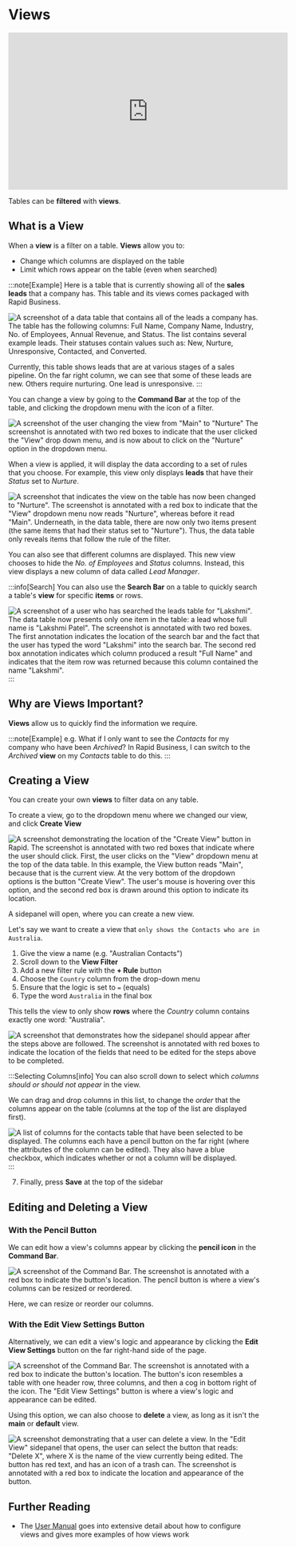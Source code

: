# Views

<iframe width="560" height="315" src="https://www.youtube.com/watch?v=s-iA1rZvvEQ&list=PLE-vqQfUUbCKxRPhe5ZHAkgD9qlZhIpUJ&index=2" title="YouTube video player" frameborder="0" allow="accelerometer; autoplay; clipboard-write; encrypted-media; gyroscope; picture-in-picture; web-share" allowfullscreen></iframe>

Tables can be **filtered** with **views**.

## What is a View

When a **view** is a filter on a table. **Views** allow you to:
- Change which columns are displayed on the table
- Limit which rows appear on the table (even when searched)

:::note[Example]
Here is a table that is currently showing all of the **sales leads** that a company has. This table and its views comes packaged with Rapid Business.

![A screenshot of a data table that contains all of the leads a company has. The table has the following columns: Full Name, Company Name, Industry, No. of Employees, Annual Revenue, and Status. The list contains several example leads. Their statuses contain values such as: New, Nurture, Unresponsive, Contacted, and Converted.](<all leads.png>)

Currently, this table shows leads that are at various stages of a sales pipeline. On the far right column, we can see that some of these leads are new. Others require nurturing. One lead is unresponsive.
:::

You can change a view by going to the **Command Bar** at the top of the table, and clicking the dropdown menu with the icon of a filter.

![A screenshot of the user changing the view from "Main" to "Nurture" The screenshot is annotated with two red boxes to indicate that the user clicked the "View" drop down menu, and is now about to click on the "Nurture" option in the dropdown menu.](<lead view select.png>)

When a view is applied, it will display the data according to a set of rules that you choose. For example, this view only displays **leads** that have their *Status* set to *Nurture*.

![A screenshot that indicates the view on the table has now been changed to "Nurture". The screenshot is annotated with a red box to indicate that the "View" dropdown menu now reads "Nurture", whereas before it read "Main". Underneath, in the data table, there are now only two items present (the same items that had their status set to "Nurture"). Thus, the data table only reveals items that follow the rule of the filter.](<leads nurture.png>)

You can also see that different columns are displayed. This new view chooses to hide the *No. of Employees* and *Status* columns. Instead, this view displays a new column of data called *Lead Manager*.

:::info[Search]
You can also use the **Search Bar** on a table to quickly search a table's **view** for specific **items** or rows.

![A screenshot of a user who has searched the leads table for "Lakshmi". The data table now presents only one item in the table: a lead whose full name is "Lakshmi Patel". The screenshot is annotated with two red boxes. The first annotation indicates the location of the search bar and the fact that the user has typed the word "Lakshmi" into the search bar. The second red box annotation indicates which column produced a result "Full Name" and indicates that the item row was returned because this column contained the name "Lakshmi".](search.png)
:::

## Why are Views Important?

**Views** allow us to quickly find the information we require.

:::note[Example]
e.g. What if I only want to see the *Contacts* for my company who have been *Archived*? In Rapid Business, I can switch to the *Archived* **view** on my *Contacts* table to do this.
:::

## Creating a View

You can create your own **views** to filter data on any table.

To create a view, go to the dropdown menu where we changed our view, and click **Create View**

![A screenshot demonstrating the location of the "Create View" button in Rapid. The screenshot is annotated with two red boxes that indicate where the user should click. First, the user clicks on the "View" dropdown menu at the top of the data table. In this example, the View button reads "Main", because that is the current view. At the very bottom of the dropdown options is the button "Create View". The user's mouse is hovering over this option, and the second red box is drawn around this option to indicate its location.](<create view.png>)

A sidepanel will open, where you can create a new view.

Let's say we want to create a view that ``only shows the Contacts who are in Australia``.

1. Give the view a name (e.g. "Australian Contacts")
2. Scroll down to the **View Filter**
3. Add a new filter rule with the **+ Rule** button
4. Choose the `Country` column from the drop-down menu
5. Ensure that the logic is set to `=` (equals)
6. Type the word `Australia` in the final box

This tells the view to only show **rows** where the *Country* column contains exactly one word: "Australia".

![A screenshot that demonstrates how the sidepanel should appear after the steps above are followed. The screenshot is annotated with red boxes to indicate the location of the fields that need to be edited for the steps above to be completed.](<new view.png>)

:::Selecting Columns[info]
You can also scroll down to select which *columns should or should not appear* in the view.

We can drag and drop columns in this list, to change the *order* that the columns appear on the table (columns at the top of the list are displayed first).

![A list of columns for the contacts table that have been selected to be displayed. The columns each have a pencil button on the far right (where the attributes of the column can be edited). They also have a blue checkbox, which indicates whether or not a column will be displayed.](<columns order.png>)
:::

7. Finally, press **Save** at the top of the sidebar

## Editing and Deleting a View

### With the Pencil Button

We can edit how a view's columns appear by clicking the **pencil icon** in the **Command Bar**.

![A screenshot of the Command Bar. The screenshot is annotated with a red box to indicate the button's location. The pencil button is where a view's columns can be resized or reordered.](<edit view.png>)

Here, we can resize or reorder our columns.

### With the Edit View Settings Button

Alternatively, we can edit a view's logic and appearance by clicking the **Edit View Settings** button on the far right-hand side of the page.

![A screenshot of the Command Bar. The screenshot is annotated with a red box to indicate the button's location. The button's icon resembles a table with one header row, three columns, and then a cog in bottom right of the icon. The "Edit View Settings" button is where a view's logic and appearance can be edited.](<edit view setting.png>)

Using this option, we can also choose to **delete** a view, as long as it isn't the **main** or **default** view.

![A screenshot demonstrating that a user can delete a view. In the "Edit View" sidepanel that opens, the user can select the button that reads: "Delete X", where X is the name of the view currently being edited. The button has red text, and has an icon of a trash can. The screenshot is annotated with a red box to indicate the location and appearance of the button.](<delete view.png>)

## Further Reading

- The [User Manual](</docs/Rapid/User%20Manual/Explorer/Views/Views-Overview>) goes into extensive detail about how to configure views and gives more examples of how views work
